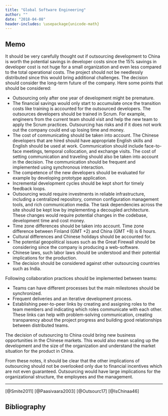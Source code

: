 ```yaml
---
title: "Global Software Engineering"
author: ""
date: "2018-04-08"
header-includes: \usepackage{unicode-math}
---
```

<!-- You are the manager for software development at a small web-software developing company, GuruSoft Inc.

You have now developed your product using Scrum for about one year. Your CEO has a new idea. He thinks you could make much more money by having development done in China instead of Finland, as Chinese coders cost about 15% of Finnish ones as measured by salaries. He asks your opinion, and asks you to consider the potential costs and benefits of moving all or part of the development to China.

Prepare a 700-word memo outlining your thoughts on the matter. For full points, try to stay within the 25% limit.

Mr. Flex has promised to be available for answering possible questions you might have (in the forum in this module). The use of referencing is not required in this assignment. -->

<!-- 150 words -->

## Memo
It should be very carefully thought out if outsourcing development to China is worth the potential savings in developer costs since the 15% savings in developer cost is not huge for a small organization and even less compared to the total operational costs. The project should not be needlessly distributed since this would bring additional challenges. The decision should consider the long-term future of the company. Here some points that should be considered:

- Outsourcing only after one year of development might be premature.
- The financial savings would only start to accumulate once the transition costs like training is accounted for the outsourced developers. The outsources developers should be trained in Scrum. For example, engineers from the current team should visit and help the new team to apply the Scrum practices. Outsourcing has risks and if it does not work out the company could end up losing time and money.
- The cost of communicating should be taken into account. The Chinese developers that are hired should have appropriate English skills and English should be used at work. Communication should include face-to-face meetings, temporal collocation, and exchange visits. The cost of setting communication and traveling should also be taken into account in the decision. The communication should be frequent and implemented using synchronous interaction.
- The competence of the new developers should be evaluated for example by developing prototype application.
- Incremental development cycles should be kept short for timely feedback loops.
- Outsourcing would require investments in reliable infrastructure, including a centralized repository, common configuration management tools, and rich communication media. The task dependencies across the site should be kept low by implementing a decoupled architecture. These changes would require potential changes in the codebase, development time and cost money.
- Time zone differences should be taken into account. Time zone difference between Finland (GMT +2) and China (GMT +8) is 6 hours.
- Cultural differences and Chinese holidays should be accounted for.
- The potential geopolitical issues such as the Great Firewall should be considering since the company is producing a web-software.
- Chinese laws, such labor laws should be understood and their potential implications for the production.
- The decision should be considered against other outsourcing countries such as India.

Following collaboration practices should be implemented between teams:

- Teams can have different processes but the main milestones should be synchronized.
- Frequent deliveries and an iterative development process.
- Establishing peer-to-peer links by creating and assigning roles to the team members and indicating which roles communicate with each other. These links can help with problem-solving communication, creating transparency about the project progress and building good relationships between distributed teams.

The decision of outsourcing to China could bring new business opportunities in the Chinese markets. This would also mean scaling up the development and the size of the organization and understand the market situation for the product in China.

From these notes, it should be clear that the other implications of outsourcing should not be overlooked only due to financial incentives which are not even guaranteed. Outsourcing would have large implications for the organizational structure, the employees and the management.


----

[@Smite2011]
[@Paasivaara2003]
[@Outsourc17]
[@IsChinaa46]

## Bibliography
